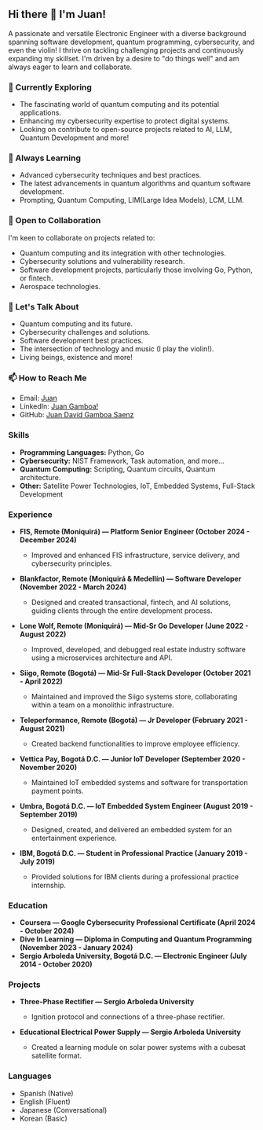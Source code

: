 ## Hi there 👋 I'm Juan!

A passionate and versatile Electronic Engineer with a diverse background spanning software development, quantum programming, cybersecurity, and even the violin!  I thrive on tackling challenging projects and continuously expanding my skillset.  I'm driven by a desire to "do things well" and am always eager to learn and collaborate.

### 🔭 Currently Exploring

* The fascinating world of quantum computing and its potential applications.
* Enhancing my cybersecurity expertise to protect digital systems.
* Looking on contribute to open-source projects related to AI, LLM, Quantum Development and more!

### 🌱 Always Learning

* Advanced cybersecurity techniques and best practices.
* The latest advancements in quantum algorithms and quantum software development.
* Prompting, Quantum Computing, LIM(Large Idea Models), LCM, LLM.

### 👯 Open to Collaboration

I'm keen to collaborate on projects related to:

* Quantum computing and its integration with other technologies.
* Cybersecurity solutions and vulnerability research.
* Software development projects, particularly those involving Go, Python, or fintech.
* Aerospace technologies. 

### 💬 Let's Talk About

* Quantum computing and its future.
* Cybersecurity challenges and solutions.
* Software development best practices.
* The intersection of technology and music (I play the violin!).
* Living beings, existence and more! 

### 📫 How to Reach Me

* Email: [Juan](juandavidgamboasaenz@gmail.com)
* LinkedIn: [Juan Gamboa!](linkedin.com/in/juan-david-g-bb009582/)
* GitHub: [Juan David Gamboa Saenz](https://github.com/juandavidgamboasaenz)

### Skills

* **Programming Languages:** Python, Go
* **Cybersecurity:** NIST Framework, Task automation, and more... 
* **Quantum Computing:** Scripting, Quantum circuits, Quantum architecture. 
* **Other:** Satellite Power Technologies, IoT, Embedded Systems, Full-Stack Development

### Experience

* **FIS, Remote (Moniquirá) — Platform Senior Engineer (October 2024 - December 2024)**
    * Improved and enhanced FIS infrastructure, service delivery, and cybersecurity principles.

* **Blankfactor, Remote (Moniquirá & Medellín) — Software Developer (November 2022 - March 2024)**
    * Designed and created transactional, fintech, and AI solutions, guiding clients through the entire development process.

* **Lone Wolf, Remote (Moniquirá) — Mid-Sr Go Developer (June 2022 - August 2022)**
    * Improved, developed, and debugged real estate industry software using a microservices architecture and API.

* **Siigo, Remote (Bogotá) — Mid-Sr Full-Stack Developer (October 2021 - April 2022)**
    * Maintained and improved the Siigo systems store, collaborating within a team on a monolithic infrastructure.

* **Teleperformance, Remote (Bogotá) — Jr Developer (February 2021 - August 2021)**
    * Created backend functionalities to improve employee efficiency.

* **Vettica Pay, Bogotá D.C. — Junior IoT Developer (September 2020 - November 2020)**
    * Maintained IoT embedded systems and software for transportation payment points.

* **Umbra, Bogotá D.C. — IoT Embedded System Engineer (August 2019 - September 2019)**
    * Designed, created, and delivered an embedded system for an entertainment experience.

* **IBM, Bogotá D.C. — Student in Professional Practice (January 2019 - July 2019)**
    * Provided solutions for IBM clients during a professional practice internship.

### Education

* **Coursera — Google Cybersecurity Professional Certificate (April 2024 - October 2024)**
* **Dive In Learning — Diploma in Computing and Quantum Programming (November 2023 - January 2024)**
* **Sergio Arboleda University, Bogotá D.C. — Electronic Engineer (July 2014 - October 2020)**

### Projects

* **Three-Phase Rectifier — Sergio Arboleda University**
    * Ignition protocol and connections of a three-phase rectifier.

* **Educational Electrical Power Supply — Sergio Arboleda University**
    * Created a learning module on solar power systems with a cubesat satellite format.

### Languages

* Spanish (Native)
* English (Fluent)
* Japanese (Conversational)
* Korean (Basic)
